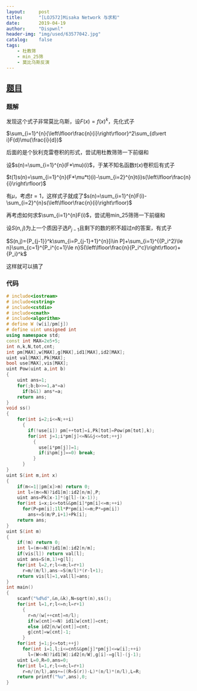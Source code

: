 ```yaml
---
layout:		post
title:		"[LOJ572]Misaka Network 与求和"
date:		2019-04-19
author:		"Dispwnl"
header-img:	"img/used/63577042.jpg"
catalog:	false
tags:
    - 杜教筛
    - min_25筛
    - 莫比乌斯反演
---
```


## [题目](<https://loj.ac/problem/572>)

### 题解

发现这个式子非常莫比乌斯，设$F(x)=f(x)^k​$，先化式子

$\sum_{i=1}^{n}{\left\lfloor\frac{n}{i}\right\rfloor}^2\sum_{d\vert i}F(d)\mu(\frac{i}{d})​$

后面的是个狄利克雷卷积的形式，尝试用杜教筛筛一下前缀和

设$s(n)=\sum_{i=1}^{n}(F*\mu)(i)​$，于某不知名函数$t(x)​$卷积后有式子

$t(1)s(n)=\sum_{i=1}^{n}(F*\mu*t)(i)-\sum_{i=2}^{n}t(i)s(\left\lfloor\frac{n}{i}\right\rfloor)​$

有$\mu​$，考虑$t=1​$，这样式子就成了$s(n)=\sum_{i=1}^{n}F(i)-\sum_{i=2}^{n}s(\left\lfloor\frac{n}{i}\right\rfloor)​$

再考虑如何求$\sum_{i=1}^{n}F(i)$，尝试用min_25筛筛一下前缀和

设$S(n,j)​$为上一个质因子选$P_{j-1}​$且剩下的数的积不超过$n​$的答案，有式子

$S(n,j)={P_{j-1}}^k\sum_{i=P_{j-1}+1}^{n}[i\in P]+\sum_{i=1}^{{P_i^2}\le n}\sum_{c=1}^{P_i^{c+1}\le n}S(\left\lfloor\frac{n}{P_i^c}\right\rfloor)+{P_i}^k$

这样就可以搞了

### 代码

```c++
# include<iostream>
# include<cstring>
# include<cstdio>
# include<cmath>
# include<algorithm>
# define W (w[i]/pm[j])
# define uint unsigned int
using namespace std;
const int MAX=2e5+5;
int n,k,N,tot,cnt;
int pm[MAX],w[MAX],g[MAX],id1[MAX],id2[MAX];
uint val[MAX],Pk[MAX];
bool use[MAX],vis[MAX];
uint Pow(uint a,int b)
{
	uint ans=1;
	for(;b;b>>=1,a*=a)
	  if(b&1) ans*=a;
	return ans;
}
void ss()
{
	for(int i=2;i<=N;++i)
	  {
	  	if(!use[i]) pm[++tot]=i,Pk[tot]=Pow(pm[tot],k);
	  	for(int j=1;i*pm[j]<=N&&j<=tot;++j)
	  	  {
	  	  	use[i*pm[j]]=1;
	  	  	if(i%pm[j]==0) break;
		  }
	  }
}
uint S(int m,int x)
{
	if(m<=1||pm[x]>m) return 0;
	int l=(m<=N)?id1[m]:id2[n/m],P;
	uint ans=Pk[x-1]*(g[l]-(x-1));
	for(int i=x;i<=tot&&pm[i]*pm[i]<=m;++i)
	  for(P=pm[i];1ll*P*pm[i]<=m;P*=pm[i])
	    ans+=S(m/P,i+1)+Pk[i];
	return ans;
}
uint S(int m)
{
	if(!m) return 0;
	int l=(m<=N)?id1[m]:id2[n/m];
	if(vis[l]) return val[l];
	uint ans=S(m,1)+g[l];
	for(int l=2,r;l<=m;l=r+1)
	  r=m/(m/l),ans-=S(m/l)*(r-l+1);
	return vis[l]=1,val[l]=ans;
}
int main()
{
	scanf("%d%d",&n,&k),N=sqrt(n),ss();
	for(int l=1,r;l<=n;l=r+1)
	  {
	  	r=n/(w[++cnt]=n/l);
	  	if(w[cnt]<=N) id1[w[cnt]]=cnt;
	  	else id2[n/w[cnt]]=cnt;
	  	g[cnt]=w[cnt]-1;
	  }
	for(int j=1;j<=tot;++j)
	  for(int i=1,l;i<=cnt&&pm[j]*pm[j]<=w[i];++i)
	    l=(W<=N)?id1[W]:id2[n/W],g[i]-=g[l]-(j-1);
	uint L=0,R=0,ans=0;
	for(int l=1,r;l<=n;l=r+1)
	  r=n/(n/l),ans+=((R=S(r))-L)*(n/l)*(n/l),L=R;
	return printf("%u",ans),0;
}
```

